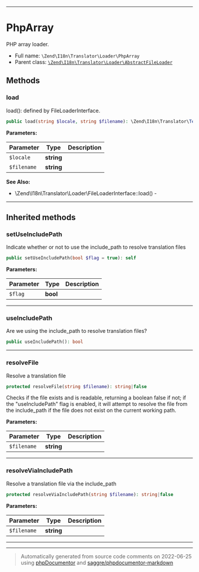 ***

# PhpArray

PHP array loader.



* Full name: `\Zend\I18n\Translator\Loader\PhpArray`
* Parent class: [`\Zend\I18n\Translator\Loader\AbstractFileLoader`](./AbstractFileLoader.md)




## Methods


### load

load(): defined by FileLoaderInterface.

```php
public load(string $locale, string $filename): \Zend\I18n\Translator\TextDomain|null
```








**Parameters:**

| Parameter | Type | Description |
|-----------|------|-------------|
| `$locale` | **string** |  |
| `$filename` | **string** |  |



**See Also:**

* \Zend\I18n\Translator\Loader\FileLoaderInterface::load() - 

***


## Inherited methods


### setUseIncludePath

Indicate whether or not to use the include_path to resolve translation files

```php
public setUseIncludePath(bool $flag = true): self
```








**Parameters:**

| Parameter | Type | Description |
|-----------|------|-------------|
| `$flag` | **bool** |  |




***

### useIncludePath

Are we using the include_path to resolve translation files?

```php
public useIncludePath(): bool
```











***

### resolveFile

Resolve a translation file

```php
protected resolveFile(string $filename): string|false
```

Checks if the file exists and is readable, returning a boolean false if not; if the "useIncludePath"
flag is enabled, it will attempt to resolve the file from the
include_path if the file does not exist on the current working path.






**Parameters:**

| Parameter | Type | Description |
|-----------|------|-------------|
| `$filename` | **string** |  |




***

### resolveViaIncludePath

Resolve a translation file via the include_path

```php
protected resolveViaIncludePath(string $filename): string|false
```








**Parameters:**

| Parameter | Type | Description |
|-----------|------|-------------|
| `$filename` | **string** |  |




***


***
> Automatically generated from source code comments on 2022-06-25 using [phpDocumentor](http://www.phpdoc.org/) and [saggre/phpdocumentor-markdown](https://github.com/Saggre/phpDocumentor-markdown)
